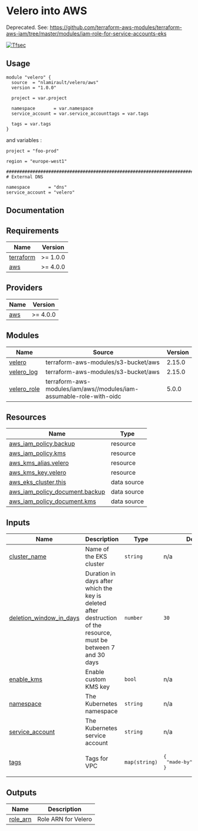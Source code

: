 # Velero into AWS

Deprecated. See: https://github.com/terraform-aws-modules/terraform-aws-iam/tree/master/modules/iam-role-for-service-accounts-eks

[![Tfsec](https://github.com/nlamirault/terraform-aws-velero/actions/workflows/tfsec.yml/badge.svg)](https://github.com/nlamirault/terraform-aws-velero/actions/workflows/tfsec.yml)

## Usage

```hcl
module "velero" {
  source  = "nlamirault/velero/aws"
  version = "1.0.0"

  project = var.project

  namespace       = var.namespace
  service_account = var.service_accounttags = var.tags

  tags = var.tags
}
```

and variables :

```hcl
project = "foo-prod"

region = "europe-west1"

##############################################################################
# External DNS

namespace       = "dns"
service_account = "velero"
```

## Documentation

<!-- BEGINNING OF PRE-COMMIT-TERRAFORM DOCS HOOK -->
## Requirements

| Name | Version |
|------|---------|
| <a name="requirement_terraform"></a> [terraform](#requirement\_terraform) | >= 1.0.0 |
| <a name="requirement_aws"></a> [aws](#requirement\_aws) | >= 4.0.0 |

## Providers

| Name | Version |
|------|---------|
| <a name="provider_aws"></a> [aws](#provider\_aws) | >= 4.0.0 |

## Modules

| Name | Source | Version |
|------|--------|---------|
| <a name="module_velero"></a> [velero](#module\_velero) | terraform-aws-modules/s3-bucket/aws | 2.15.0 |
| <a name="module_velero_log"></a> [velero\_log](#module\_velero\_log) | terraform-aws-modules/s3-bucket/aws | 2.15.0 |
| <a name="module_velero_role"></a> [velero\_role](#module\_velero\_role) | terraform-aws-modules/iam/aws//modules/iam-assumable-role-with-oidc | 5.0.0 |

## Resources

| Name | Type |
|------|------|
| [aws_iam_policy.backup](https://registry.terraform.io/providers/hashicorp/aws/latest/docs/resources/iam_policy) | resource |
| [aws_iam_policy.kms](https://registry.terraform.io/providers/hashicorp/aws/latest/docs/resources/iam_policy) | resource |
| [aws_kms_alias.velero](https://registry.terraform.io/providers/hashicorp/aws/latest/docs/resources/kms_alias) | resource |
| [aws_kms_key.velero](https://registry.terraform.io/providers/hashicorp/aws/latest/docs/resources/kms_key) | resource |
| [aws_eks_cluster.this](https://registry.terraform.io/providers/hashicorp/aws/latest/docs/data-sources/eks_cluster) | data source |
| [aws_iam_policy_document.backup](https://registry.terraform.io/providers/hashicorp/aws/latest/docs/data-sources/iam_policy_document) | data source |
| [aws_iam_policy_document.kms](https://registry.terraform.io/providers/hashicorp/aws/latest/docs/data-sources/iam_policy_document) | data source |

## Inputs

| Name | Description | Type | Default | Required |
|------|-------------|------|---------|:--------:|
| <a name="input_cluster_name"></a> [cluster\_name](#input\_cluster\_name) | Name of the EKS cluster | `string` | n/a | yes |
| <a name="input_deletion_window_in_days"></a> [deletion\_window\_in\_days](#input\_deletion\_window\_in\_days) | Duration in days after which the key is deleted after destruction of the resource, must be between 7 and 30 days | `number` | `30` | no |
| <a name="input_enable_kms"></a> [enable\_kms](#input\_enable\_kms) | Enable custom KMS key | `bool` | n/a | yes |
| <a name="input_namespace"></a> [namespace](#input\_namespace) | The Kubernetes namespace | `string` | n/a | yes |
| <a name="input_service_account"></a> [service\_account](#input\_service\_account) | The Kubernetes service account | `string` | n/a | yes |
| <a name="input_tags"></a> [tags](#input\_tags) | Tags for VPC | `map(string)` | <pre>{<br>  "made-by": "terraform"<br>}</pre> | no |

## Outputs

| Name | Description |
|------|-------------|
| <a name="output_role_arn"></a> [role\_arn](#output\_role\_arn) | Role ARN for Velero |
<!-- END OF PRE-COMMIT-TERRAFORM DOCS HOOK -->
